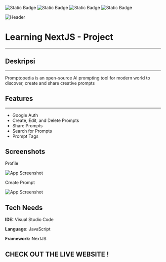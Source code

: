 ![Static Badge](https://img.shields.io/badge/build-passing-brightgreen)
![Static Badge](https://img.shields.io/badge/Release-1.0-blue)
![Static Badge](https://img.shields.io/badge/Copyright-Qiewi)
![Static Badge](https://img.shields.io/badge/Promptopedia%20App-52AA1F)

![Header](https://github.com/qiewi/promptopedia/blob/main/readme_pics/home_page.png)

# **Learning NextJS - Project**  
_______

## Deskripsi
_______

Promptopedia is an open-source AI prompting tool for modern world to
discover, create and share creative prompts

## Features
_______

- Google Auth
- Create, Edit, and Delete Prompts
- Share Prompts
- Search for Prompts
- Prompt Tags


## Screenshots

Profile

![App Screenshot](https://github.com/qiewi/promptopedia/blob/main/readme_pics/profile.png)

Create Prompt

![App Screenshot](https://github.com/qiewi/promptopedia/blob/main/readme_pics/create.png)


## Tech Needs

**IDE:** Visual Studio Code

**Language:** JavaScript

**Framework:** NextJS


## CHECK OUT THE LIVE WEBSITE !



